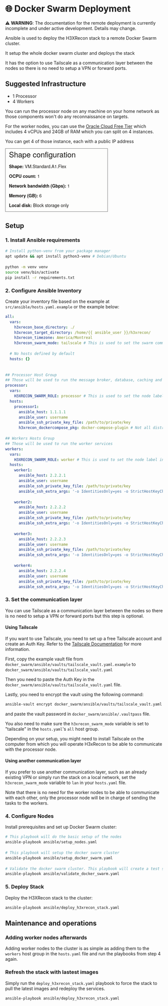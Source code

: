 # 🌐 Docker Swarm Deployment

⚠️ **WARNING**: The documentation for the remote deployment is currently incomplete and under active development. Details may change.

Ansible is used to deploy the H3XRecon stack to a remote Docker Swarm cluster.

It setup the whole docker swarm cluster and deploys the stack

It has the option to use Tailscale as a communication layer between the nodes so there is no need to setup a VPN or forward ports.

## Suggested Infrastructure

- 1 Processor
- 4 Workers

You can run the processor node on any machine on your home network as those components won't do any reconnaissance on targets.

For the worker nodes, you can use the [Oracle Cloud Free Tier](https://www.oracle.com/cloud/free/) which includes 4 vCPUs and 24GB of RAM which you can split on 4 instances.

You can get 4 of those instance, each with a public IP address

![Oracle Cloud Free Tier](../docs/assets/oci_free_tier.png)

## Setup

### 1. Install Ansible requirements

```bash
# Install python-venv from your package manager
apt update && apt install python3-venv # Debian/Ubuntu

python -m venv venv
source venv/bin/activate
pip install -r requirements.txt
```

### 2. Configure Ansible Inventory

Create your inventory file based on the example at `src/ansible/hosts.yaml.example` or the example below:

```yaml:hosts.yaml
all:
  vars:
    h3xrecon_base_directory: ./
    h3xrecon_target_directory: /home/{{ ansible_user }}/h3xrecon/
    h3xrecon_timezone: America/Montreal
    h3xrecon_swarm_mode: tailscale # This is used to set the swarm communicationmode to tailscale or lan

  # No hosts defined by default
  hosts: {}
    

## Processor Host Group
## Those will be used to run the message broker, database, caching and processor services
processor:
  vars:
    H3XRECON_SWARM_ROLE: processor # This is used to set the node label in docker swarm
  hosts:
    processor1:
      ansible_host: 1.1.1.1
      ansible_user: username
      ansible_ssh_private_key_file: /path/to/private/key
      h3xrecon_dockercompose_pkg: docker-compose-plugin # Not all distros have the same package name so we set it here

## Workers Hosts Group
## Those will be used to run the worker services
workers:
  vars:
    H3XRECON_SWARM_ROLE: worker # This is used to set the node label in docker swarm
  hosts:
    worker1:
      ansible_host: 2.2.2.1
      ansible_user: username
      ansible_ssh_private_key_file: /path/to/private/key
      ansible_ssh_extra_args: '-o IdentitiesOnly=yes -o StrictHostKeyChecking=no'

    worker2:
      ansible_host: 2.2.2.2
      ansible_user: username
      ansible_ssh_private_key_file: /path/to/private/key
      ansible_ssh_extra_args: '-o IdentitiesOnly=yes -o StrictHostKeyChecking=no'

    worker3:
      ansible_host: 2.2.2.3
      ansible_user: username
      ansible_ssh_private_key_file: /path/to/private/key
      ansible_ssh_extra_args: '-o IdentitiesOnly=yes -o StrictHostKeyChecking=no'

    worker4:
      ansible_host: 2.2.2.4
      ansible_user: username
      ansible_ssh_private_key_file: /path/to/private/key
      ansible_ssh_extra_args: '-o IdentitiesOnly=yes -o StrictHostKeyChecking=no'
```

### 3. Set the communication layer

You can use Tailscale as a communication layer between the nodes so there is no need to setup a VPN or forward ports but this step is optional.

#### Using Tailscale

If you want to use Tailscale, you need to set up a free Tailscale account and create an Auth Key. Refer to the [Tailscale Documentation](https://tailscale.com/kb/1204/auth-keys/) for more information.

First, copy the example vault file from `docker_swarm/ansible/vaults/tailscale_vault.yaml.example` to `docker_swarm/ansible/vaults/tailscale_vault.yaml`

Then you need to paste the Auth Key in the `docker_swarm/ansible/vaults/tailscale_vault.yaml` file.

Lastly, you need to encrypt the vault using the following command:

```bash
ansible-vault encrypt docker_swarm/ansible/vaults/tailscale_vault.yaml
```

and paste the vault password in `docker_swarm/ansible/.vaultpass` file.

You also need to make sure the `h3xrecon_swarm_mode` variable is set to "tailscale" in the `hosts.yaml`'s `all` host group.

Depending on your setup, you might need to install Tailscale on the computer from which you will operate H3xRecon to be able to communicate with the processor node.

#### Using another communication layer

If you prefer to use another communication layer, such as an already existing VPN or simply run the stack on a local network, set the `h3xrecon_swarm_mode` variable to `lan` in your `hosts.yaml` file.

Note that there is no need for the worker nodes to be able to communicate with each other, only the processor node will be in charge of sending the tasks to the workers.

### 4. Configure Nodes

Install prerequisites and set up Docker Swarm cluster:

```bash
# This playbook will do the basic setup of the nodes
ansible-playbook ansible/setup_nodes.yaml

# This playbook will setup the docker swarm cluster
ansible-playbook ansible/setup_docker_swarm.yaml

# Validate the docker swarm cluster. This playbook will create a test service to make sure the cluster is working properly.
ansible-playbook ansible/validate_docker_swarm.yaml
```

### 5. Deploy Stack

Deploy the H3XRecon stack to the cluster:

```bash
ansible-playbook ansible/deploy_h3xrecon_stack.yaml
```

## Maintenance and operations

### Adding worker nodes afterwards

Adding worker nodes to the cluster is as simple as adding them to the `workers` host group in the `hosts.yaml` file and run the playbooks from step 4 again.

### Refresh the stack with lastest images

Simply run the `deploy_h3xrecon_stack.yaml` playbook to force the stack to pull the latest images and redeploy the services.

```bash
ansible-playbook ansible/deploy_h3xrecon_stack.yaml
```
